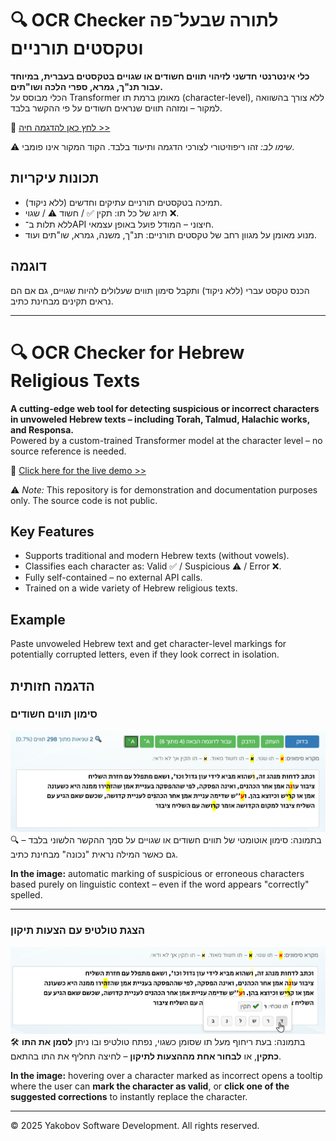 # 🔍 OCR Checker לתורה שבעל־פה וטקסטים תורניים

**כלי אינטרנטי חדשני לזיהוי תווים חשודים או שגויים בטקסטים בעברית, במיוחד עבור תנ"ך, גמרא, ספרי הלכה ושו"תים.**  
הכלי מבוסס על Transformer מאומן ברמת תו (character-level), ללא צורך בהשוואה למקור – ומזהה תווים שנראים חשודים על פי ההקשר בלבד.

🧪 [לחץ כאן להדגמה חיה >>](https://yakobov-dev.co.il/כלים/OcrChecker.aspx)

⚠️ *שימו לב:* זהו ריפוזיטורי לצורכי הדגמה ותיעוד בלבד. הקוד המקור אינו פומבי.

## תכונות עיקריות
- תמיכה בטקסטים תורניים עתיקים וחדשים (ללא ניקוד).
- תיוג של כל תו: תקין ✅ / חשוד ⚠️ / שגוי ❌.
- ללא תלות ב־API חיצוני – המודל פועל באופן עצמאי.
- מנוע מאומן על מגוון רחב של טקסטים תורניים: תנ"ך, משנה, גמרא, שו"תים ועוד.

## דוגמה
הכנס טקסט עברי (ללא ניקוד) ותקבל סימון תווים שעלולים להיות שגויים, גם אם הם נראים תקינים מבחינת כתיב.

---

# 🔍 OCR Checker for Hebrew Religious Texts

**A cutting-edge web tool for detecting suspicious or incorrect characters in unvoweled Hebrew texts – including Torah, Talmud, Halachic works, and Responsa.**  
Powered by a custom-trained Transformer model at the character level – no source reference is needed.

🧪 [Click here for the live demo >>](https://yakobov-dev.co.il/כלים/OcrChecker.aspx)

⚠️ *Note:* This repository is for demonstration and documentation purposes only. The source code is not public.

## Key Features
- Supports traditional and modern Hebrew texts (without vowels).
- Classifies each character as: Valid ✅ / Suspicious ⚠️ / Error ❌.
- Fully self-contained – no external API calls.
- Trained on a wide variety of Hebrew religious texts.

## Example
Paste unvoweled Hebrew text and get character-level markings for potentially corrupted letters, even if they look correct in isolation.


## הדגמה חזותית

### סימון תווים חשודים
![סימון תווים חשודים](screenshots/marked_text.png)  
🔍 בתמונה: סימון אוטומטי של תווים חשודים או שגויים על סמך ההקשר הלשוני בלבד – גם כאשר המילה נראית "נכונה" מבחינת כתיב.

**In the image:** automatic marking of suspicious or erroneous characters based purely on linguistic context – even if the word appears "correctly" spelled.

---

### הצגת טולטיפ עם הצעות תיקון
![טולטיפ עם הצעות](screenshots/tooltip_suggestions.png)  
🛠️ בתמונה: בעת ריחוף מעל תו שסומן כשגוי, נפתח טולטיפ ובו ניתן **לסמן את התו כתקין**, או **לבחור אחת מההצעות לתיקון** – לחיצה תחליף את התו בהתאם.

**In the image:** hovering over a character marked as incorrect opens a tooltip where the user can **mark the character as valid**, or **click one of the suggested corrections** to instantly replace the character.


---

© 2025 Yakobov Software Development. All rights reserved.

